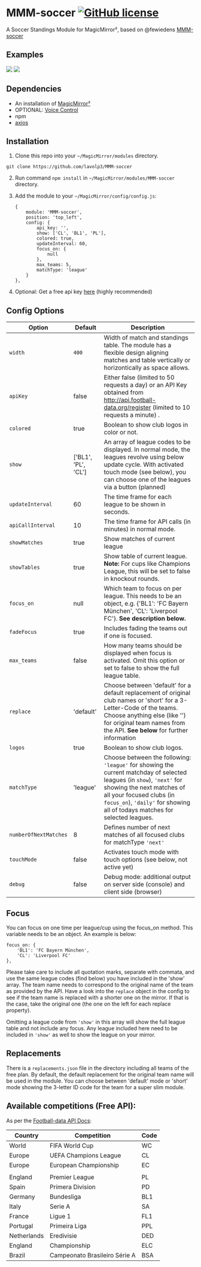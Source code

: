 # MMM-soccer [![GitHub license](https://img.shields.io/badge/license-MIT-blue.svg?style=flat)](https://raw.githubusercontent.com/fewieden/MMM-soccer/master/LICENSE)

A Soccer Standings Module for MagicMirror², based on @fewiedens [MMM-soccer](https://github.com/fewieden/MMM-soccer)

## Examples

![](.github/example1.JPG) ![](.github/example2.JPG)

## Dependencies

* An installation of [MagicMirror²](https://github.com/MichMich/MagicMirror)
* OPTIONAL: [Voice Control](https://github.com/fewieden/MMM-voice)
* npm
* [axios](https://www.npmjs.com/package/axios)

## Installation

1. Clone this repo into your `~/MagicMirror/modules` directory.
```
git clone https://github.com/lavolp3/MMM-soccer
```
2. Run command `npm install` in `~/MagicMirror/modules/MMM-soccer` directory.
3. Add the module to your `~/MagicMirror/config/config.js`:

    ```
    {
        module: 'MMM-soccer',
        position: 'top_left',
        config: {
            api_key: '',
            show: ['CL', 'BL1', 'PL'],
            colored: true,
            updateInterval: 60,
            focus_on: {
                null
            },
            max_teams: 5,
            matchType: 'league'
        }
    },
    ```


4. Optional: Get a free api key [here](http://api.football-data.org/register) (highly recommended)


## Config Options

| **Option**            | **Default** | **Description** |
|-----------------------| --- | --- |
| `width`               | `400` | Width of match and standings table. The module has a flexible design aligning matches and table vertically or horizontically as space allows. |
| `apiKey`              | false | Either false (limited to 50 requests a day) or an API Key obtained from <http://api.football-data.org/register> (limited to 10 requests a minute) . |
| `colored`             | true | Boolean to show club logos in color or not. |
| `show`                | ['BL1', 'PL', 'CL'] | An array of league codes to be displayed. In normal mode, the leagues revolve using below update cycle. With activated touch mode (see below), you can choose one of the leagues via a button (planned) |
| `updateInterval`      | 60 | The time frame for each league to be shown in seconds. |
| `apiCallInterval`     | 10 | The time frame for API calls (in minutes) in normal mode. |
| `showMatches`         | true | Show matches of current league |
| `showTables`          | true | Show table of current league. **Note:** For cups like Champions League, this will be set to false in knockout rounds. |
| `focus_on`            | null | Which team to focus on per league. This needs to be an object, e.g. {'BL1': 'FC Bayern München', 'CL': 'Liverpool FC'}. **See description below.** |
| `fadeFocus`           | true | Includes fading the teams out if one is focused. |
| `max_teams`           | false | How many teams should be displayed when focus is activated. Omit this option or set to false to show the full league table. |
| `replace`             | 'default' | Choose between 'default' for a default replacement of original club names or 'short' for a 3-Letter-Code of the teams. Choose anything else (like '') for original team names from the API. **See below** for further information |
| `logos`               | true | Boolean to show club logos. |
| `matchType`           | 'league' | Choose between the following: `'league'` for showing the current matchday of selected leagues (in `show`), `'next'` for showing the next matches of all your focused clubs (in `focus_on`), `'daily'` for showing all of todays matches for selected leagues. |
| `numberOfNextMatches` | 8 | Defines number of next matches of all focused clubs for matchType `'next'` |
| `touchMode`           | false | Activates touch mode with touch options (see below, not active yet) |
| `debug`               | false | Debug mode: additional output on server side (console) and client side (browser) |


## Focus

You can focus on one time per league/cup using the focus_on method. This variable needs to be an object.
An example is below:
```
focus_on: {
    'BL1': 'FC Bayern München',
    'CL': 'Liverpool FC'
},
```
Please take care to include all quotation marks, separate with commata, and use the same league codes (find below) you have included in the 'show' array.
The team name needs to correspond to the original name of the team as provided by the API.
Have a look into the `replace` object in the config to see if the team name is replaced with a shorter one on the mirror. If that is the case, take the original one (the one on the left for each replace property).

Omitting a league code from `'show'` in this array will show the full league table and not include any focus.
Any league included here need to be included in `'show'` as well to show the league on your mirror.

## Replacements
There is a `replacements.json` file in the directory including all teams of the free plan. By default, the default replacement for the original team name will be used in the module. You can choose between 'default' mode or 'short' mode showing the 3-letter ID code for the team for a super slim module.



## Available competitions (Free API):

As per the [Football-data API Docs](https://www.football-data.org/documentation/api#league-codes):


| Country       | Competition                   | Code |
|---------------|-------------------------------|------|
| World         | FIFA World Cup                | WC   |
| Europe        | UEFA Champions League         | CL   |
| Europe        | European Championship         | EC   |
|               |                               |      |
| England       | Premier League                | PL   |
| Spain         | Primera Division              | PD   |
| Germany       | Bundesliga                    | BL1  |
| Italy         | Serie A                       | SA   |
| France        | Ligue 1                       | FL1  |
| Portugal      | Primeira Liga                 | PPL  |
| Netherlands   | Eredivisie                    | DED  |
| England       | Championship                  | ELC  |
| Brazil        | Campeonato Brasileiro Série A | BSA  |
